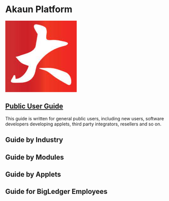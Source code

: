 # Akaun Platform

![BigLedger Logo](assets/bigledger_logo.jpeg)

## [Public User Guide](https://github.com/akaun/Public-Guide/tree/main/User_Guide)

This guide is written for general public users, including new users, software developers developing applets, third party integrators, resellers and so on.

## Guide by Industry



## Guide by Modules


## Guide by Applets

## Guide for BigLedger Employees


